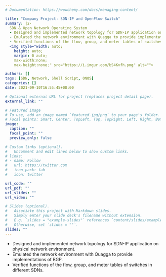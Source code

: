 ```yaml
---
# Documentation: https://wowchemy.com/docs/managing-content/

title: "Company Project: SDN-IP and OpenFlow Switch"
summary: |2-
  SDN & Open Network Operating System
  - Designed and implemented network topology for SDN-IP application on physical network environment.
  - Emulated the network environment with Quagga to provide implementations of BGP.
  - Verified functions of the flow, group, and meter tables of switches in different SDNs.
  <img style="width: auto;
    height: auto;
    margin: 0 auto;
    max-width:none;
    max-height:none;" src="https://i.imgur.com/bS4Kvfh.png" alt="">

authors: []
tags: [SDN, Network, Shell Script, ONOS]
categories: []
date: 2021-09-10T16:55:45+08:00

# Optional external URL for project (replaces project detail page).
external_link: ""

# Featured image
# To use, add an image named `featured.jpg/png` to your page's folder.
# Focal points: Smart, Center, TopLeft, Top, TopRight, Left, Right, BottomLeft, Bottom, BottomRight.
image:
  caption: ""
  focal_point: ""
  preview_only: false

# Custom links (optional).
#   Uncomment and edit lines below to show custom links.
# links:
# - name: Follow
#   url: https://twitter.com
#   icon_pack: fab
#   icon: twitter

url_code: ""
url_pdf: ""
url_slides: ""
url_video: ""

# Slides (optional).
#   Associate this project with Markdown slides.
#   Simply enter your slide deck's filename without extension.
#   E.g. `slides = "example-slides"` references `content/slides/example-slides.md`.
#   Otherwise, set `slides = ""`.
slides: ""
---
```

- Designed and implemented network topology for SDN-IP application on physical network environment.
- Emulated the network environment with Quagga to provide implementations of BGP.
- Verified functions of the flow, group, and meter tables of switches in different SDNs.
<img style="width: auto;
  height: auto;
  margin: 0 auto;
  max-width:none;
  max-height:none;" src="https://i.imgur.com/bS4Kvfh.png" alt="">
